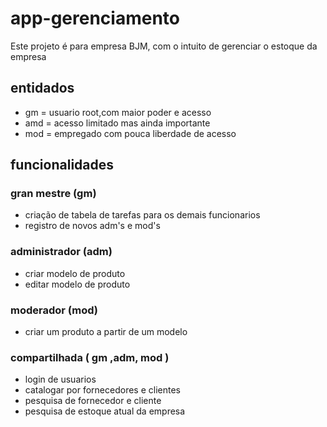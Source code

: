 # app-gerenciamento
Este projeto é para empresa BJM, com o intuito de gerenciar o estoque da empresa
## entidados
- gm  = usuario root,com maior poder e acesso
- amd = acesso limitado mas ainda importante
- mod = empregado com pouca liberdade de acesso
## funcionalidades
### gran mestre (gm)
- criação de tabela de tarefas para os demais funcionarios
- registro de novos adm's e mod's
### administrador (adm)
- criar modelo de produto
- editar modelo de produto
### moderador (mod)
- criar um produto a partir de um modelo
### compartilhada ( gm ,adm, mod )
- login de usuarios 
- catalogar por fornecedores e clientes
- pesquisa de fornecedor e cliente
- pesquisa de estoque atual da empresa
